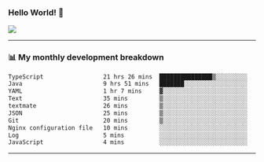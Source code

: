 ### Hello World! 👋

<a>
  <img align="center" src="https://github-readme-stats.vercel.app/api?username=megatunger&count_private=true&include_all_commits=true&bg_color=30,56CCF2,2F80ED&title_color=fff&text_color=fff" />
</a>

------
### 📊 My monthly development breakdown

<!--START_SECTION:waka-->

```txt
TypeScript                 21 hrs 26 mins  ███████████████▒░░░░░░░░░   61.68 %
Java                       9 hrs 51 mins   ███████░░░░░░░░░░░░░░░░░░   28.34 %
YAML                       1 hr 7 mins     ▓░░░░░░░░░░░░░░░░░░░░░░░░   03.21 %
Text                       35 mins         ▒░░░░░░░░░░░░░░░░░░░░░░░░   01.68 %
textmate                   26 mins         ▒░░░░░░░░░░░░░░░░░░░░░░░░   01.27 %
JSON                       25 mins         ▒░░░░░░░░░░░░░░░░░░░░░░░░   01.20 %
Git                        20 mins         ▒░░░░░░░░░░░░░░░░░░░░░░░░   00.98 %
Nginx configuration file   10 mins         ░░░░░░░░░░░░░░░░░░░░░░░░░   00.48 %
Log                        5 mins          ░░░░░░░░░░░░░░░░░░░░░░░░░   00.26 %
JavaScript                 4 mins          ░░░░░░░░░░░░░░░░░░░░░░░░░   00.23 %
```

<!--END_SECTION:waka-->

------
